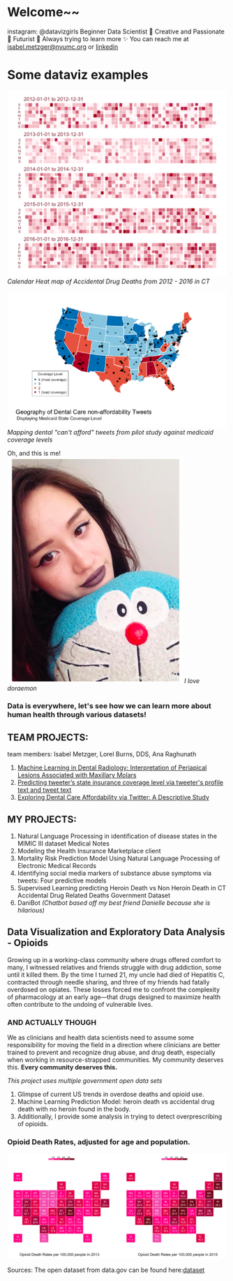 # Welcome~~
instagram: @datavizgirls
Beginner Data Scientist :crystal_ball: Creative and Passionate :pencil: Futurist :green_heart: Always trying to learn more :sparkles: You can reach me at [isabel.metzger@nyumc.org](url) or [linkedin](https://www.linkedin.com/in/isabel-metzger-53675366/)

# Some dataviz examples
![IMAGE](calendar.png)
_Calendar Heat map of Accidental Drug Deaths from 2012 - 2016 in CT_

![IMAGE](mapwithcoveragelevel.png)
_Mapping dental "can't afford" tweets from pilot study against medicaid coverage levels_

Oh, and this is me!
![IMAGE](doraemon.png)
_I love doraemon_

### Data is everywhere, let's see how we can learn more about human health through various datasets!
## TEAM PROJECTS:
team members: Isabel Metzger, Lorel Burns, DDS, Ana Raghunath
1. [Machine Learning in Dental Radiology: Interpretation of Periapical Lesions Associated with Maxillary Molars](izzykayu.github.io/twitterdental.md)
2. [Predicting tweeter’s state insurance coverage level via tweeter's profile text and tweet text](izzykayu.github.io/twitterdental.md)
3. [Exploring Dental Care Affordability via Twitter: A Descriptive Study](izzykayu.github.io/twitterdental.md)

## MY PROJECTS:
1. Natural Language Processing in identification of disease states in the MIMIC III dataset Medical Notes
2. Modeling the Health Insurance Marketplace client
3. Mortality Risk Prediction Model Using Natural Language Processing of Electronic Medical Records
4. Identifying social media markers of substance abuse symptoms via tweets: Four predictive models
5. Supervised Learning predicting Heroin Death vs Non Heroin Death in CT Accidental Drug Related Deaths Government Dataset 
6. DaniBot _(Chatbot based off my best friend Danielle because she is hilarious)_

## Data Visualization and Exploratory Data Analysis - Opioids
Growing up in a working-class community where drugs offered comfort to many, I witnessed relatives and friends struggle with drug addiction, some until it killed them. By the time I turned 21, my uncle had died of Hepatitis C, contracted through needle sharing, and three of my friends had fatally overdosed on opiates. These losses forced me to confront the complexity of pharmacology at an early age—that drugs designed to maximize health often contribute to the undoing of vulnerable lives.

### AND ACTUALLY THOUGH
We as clinicians and health data scientists need to assume some responsibility for moving the field in a direction where clinicians are better trained to prevent and recognize drug abuse, and drug death, especially when working in resource-strapped communities. My community deserves this. **Every community deserves this.**

_This project uses multiple government open data sets_
1. Glimpse of current US trends in overdose deaths and opioid use.
2. Machine Learning Prediction Model: heroin death vs accidental drug death with no heroin found in the body.
3. Additionally, I provide some analysis in trying to detect overprescribing of opioids.

### Opioid Death Rates, adjusted for age and population.
![IMAGE](maps.png)



Sources:
The open dataset from data.gov can be found here:[dataset](https://catalog.data.gov/dataset/accidental-drug-related-deaths-january-2012-sept-2015)
